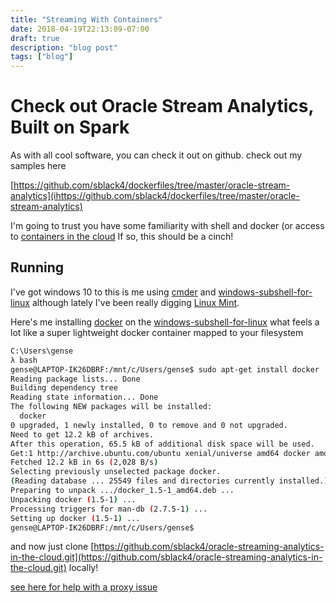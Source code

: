 ```yaml
---
title: "Streaming With Containers"
date: 2018-04-19T22:13:09-07:00
draft: true
description: "blog post"
tags: ["blog"]
---
```


# Check out Oracle Stream Analytics, Built on Spark 

As with all cool software, you can check it out on github. check out my samples here 

[https://github.com/sblack4/dockerfiles/tree/master/oracle-stream-analytics](ihttps://github.com/sblack4/dockerfiles/tree/master/oracle-stream-analytics)

I'm going to trust you have some familiarity with 
shell 
and 
docker
(or access to 
[containers in the cloud](https://cloud.oracle.com/container-classic)
If so, this should be a cinch! 

## Running 

I've got windows 10 to this is me using 
[cmder](http://cmder.net/)
and 
[windows-subshell-for-linux](https://docs.microsoft.com/en-us/windows/wsl/install-win10)
although lately I've been really digging 
[Linux Mint](https://linuxmint.com/). 

Here's me installing 
[docker](https://www.docker.com/)
 on the
[windows-subshell-for-linux]() 
what feels a lot like a super lightweight docker container mapped to your filesystem 

```sh
C:\Users\gense
λ bash
gense@LAPTOP-IK26DBRF:/mnt/c/Users/gense$ sudo apt-get install docker
Reading package lists... Done
Building dependency tree
Reading state information... Done
The following NEW packages will be installed:
  docker
0 upgraded, 1 newly installed, 0 to remove and 0 not upgraded.
Need to get 12.2 kB of archives.
After this operation, 65.5 kB of additional disk space will be used.
Get:1 http://archive.ubuntu.com/ubuntu xenial/universe amd64 docker amd64 1.5-1 [12.2 kB]
Fetched 12.2 kB in 6s (2,028 B/s)
Selecting previously unselected package docker.
(Reading database ... 25549 files and directories currently installed.)
Preparing to unpack .../docker_1.5-1_amd64.deb ...
Unpacking docker (1.5-1) ...
Processing triggers for man-db (2.7.5-1) ...
Setting up docker (1.5-1) ...
gense@LAPTOP-IK26DBRF:/mnt/c/Users/gense$

```

and now just clone 
[https://github.com/sblack4/oracle-streaming-analytics-in-the-cloud.git](https://github.com/sblack4/oracle-streaming-analytics-in-the-cloud.git)
locally! 


[see here for help with a proxy issue](https://askubuntu.com/questions/109673/how-to-use-apt-get-via-http-proxy-like-this)
